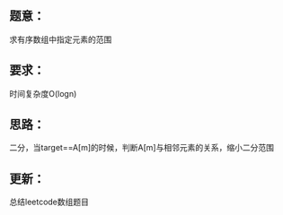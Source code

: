 ## 题意：
求有序数组中指定元素的范围

## 要求：
时间复杂度O(logn)

## 思路：
二分，当target==A[m]的时候，判断A[m]与相邻元素的关系，缩小二分范围

## 更新：
总结leetcode数组题目

